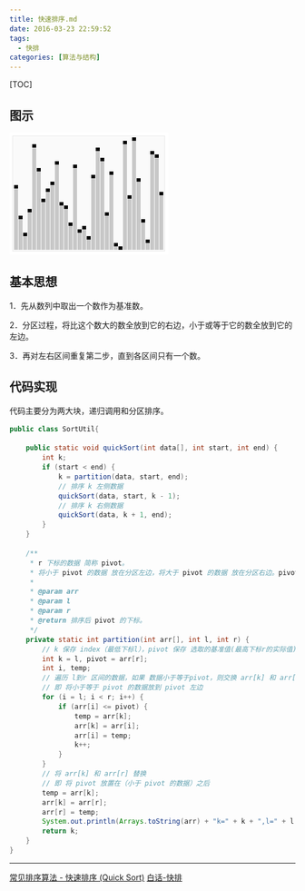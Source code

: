 ```yaml
---
title: 快速排序.md
date: 2016-03-23 22:59:52
tags: 
  - 快排
categories: [算法与结构]
---
```


[TOC]

<!--more-->

## 图示

![](快速排序/快排.gif)


## 基本思想

1．先从数列中取出一个数作为基准数。

2．分区过程，将比这个数大的数全放到它的右边，小于或等于它的数全放到它的左边。

3．再对左右区间重复第二步，直到各区间只有一个数。

## 代码实现

代码主要分为两大块，递归调用和分区排序。

```java
public class SortUtil{
    
    public static void quickSort(int data[], int start, int end) {
        int k;
        if (start < end) {
            k = partition(data, start, end);
            // 排序 k 左侧数据
            quickSort(data, start, k - 1);
            // 排序 k 右侧数据
            quickSort(data, k + 1, end);
        }
    }

    /**
     * r 下标的数据 简称 pivot。
     * 将小于 pivot 的数据 放在分区左边，将大于 pivot 的数据 放在分区右边。pivot 位于两者之间。
     *
     * @param arr
     * @param l
     * @param r
     * @return 排序后 pivot 的下标。
     */
    private static int partition(int arr[], int l, int r) {
        // k 保存 index（最低下标l），pivot 保存 选取的基准值(最高下标r的实际值)。
        int k = l, pivot = arr[r];
        int i, temp;
        // 遍历 l到r 区间的数据，如果 数据小于等于pivot，则交换 arr[k] 和 arr[i]
        // 即 将小于等于 pivot 的数据放到 pivot 左边
        for (i = l; i < r; i++) {
            if (arr[i] <= pivot) {
                temp = arr[k];
                arr[k] = arr[i];
                arr[i] = temp;
                k++;
            }
        }
        // 将 arr[k] 和 arr[r] 替换
        // 即 将 pivot 放置在（小于 pivot 的数据）之后
        temp = arr[k];
        arr[k] = arr[r];
        arr[r] = temp;
        System.out.println(Arrays.toString(arr) + "k=" + k + ",l=" + l + ",r=" + r);
        return k;
    }  
}
```

----
[常见排序算法 - 快速排序 (Quick Sort)](http://bubkoo.com/2014/01/12/sort-algorithm/quick-sort/)
[白话-快排](https://blog.csdn.net/morewindows/article/details/6684558)